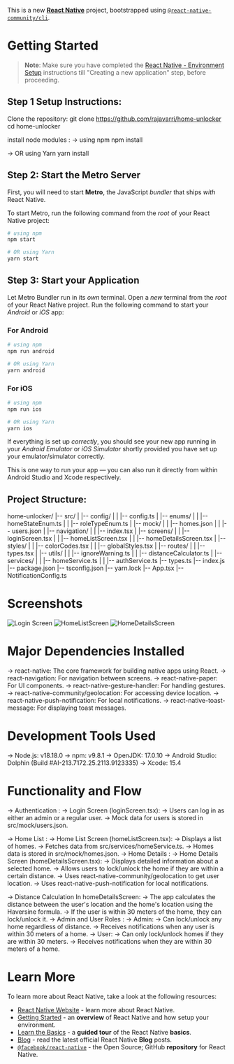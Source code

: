 This is a new [**React Native**](https://reactnative.dev) project, bootstrapped using [`@react-native-community/cli`](https://github.com/react-native-community/cli).

# Getting Started

> **Note**: Make sure you have completed the [React Native - Environment Setup](https://reactnative.dev/docs/environment-setup) instructions till "Creating a new application" step, before proceeding.

## Step 1 Setup Instructions:

Clone the repository:
git clone https://github.com/rajavarri/home-unlocker
cd home-unlocker

install node modules :
-> using npm
npm install

-> OR using Yarn
yarn install

## Step 2: Start the Metro Server

First, you will need to start **Metro**, the JavaScript _bundler_ that ships _with_ React Native.

To start Metro, run the following command from the _root_ of your React Native project:

```bash
# using npm
npm start

# OR using Yarn
yarn start
```

## Step 3: Start your Application

Let Metro Bundler run in its _own_ terminal. Open a _new_ terminal from the _root_ of your React Native project. Run the following command to start your _Android_ or _iOS_ app:

### For Android

```bash
# using npm
npm run android

# OR using Yarn
yarn android
```

### For iOS

```bash
# using npm
npm run ios

# OR using Yarn
yarn ios
```

If everything is set up _correctly_, you should see your new app running in your _Android Emulator_ or _iOS Simulator_ shortly provided you have set up your emulator/simulator correctly.

This is one way to run your app — you can also run it directly from within Android Studio and Xcode respectively.

## Project Structure:

home-unlocker/
|-- src/
| |-- config/
| | |-- config.ts
| |-- enums/
| | |-- homeStateEnum.ts
| | |-- roleTypeEnum.ts
| |-- mock/
| | |-- homes.json
| | |-- users.json
| |-- navigation/
| | |-- index.tsx
| |-- screens/
| | |-- loginScreen.tsx
| | |-- homeListScreen.tsx
| | |-- homeDetailsScreen.tsx
| |-- styles/
| | |-- colorCodes.tsx
| | |-- globalStyles.tsx
| |-- routes/
| | |-- types.tsx
| |-- utils/
| | |-- ignoreWarning.ts
| | |-- distanceCalculator.ts
| |-- services/
| | |-- homeService.ts
| | |-- authService.ts
|-- types.ts
|-- index.js
|-- package.json
|-- tsconfig.json
|-- yarn.lock
|-- App.tsx
|-- NotificationConfig.ts

# Screenshots

![Login Screen](src/assets/screenshots/login_screen.png)
![HomeListScreen](src/assets/screenshots/homesList.png)
![HomeDetailsScreen](src/assets/screenshots/homeDetails.png)

# Major Dependencies Installed

-> react-native: The core framework for building native apps using React.
-> react-navigation: For navigation between screens.
-> react-native-paper: For UI components.
-> react-native-gesture-handler: For handling gestures.
-> react-native-community/geolocation: For accessing device location.
-> react-native-push-notification: For local notifications.
-> react-native-toast-message: For displaying toast messages.

# Development Tools Used

-> Node.js: v18.18.0
-> npm: v9.8.1
-> OpenJDK: 17.0.10
-> Android Studio: Dolphin (Build #AI-213.7172.25.2113.9123335)
-> Xcode: 15.4

# Functionality and Flow

-> Authentication :
-> Login Screen (loginScreen.tsx):
-> Users can log in as either an admin or a regular user.
-> Mock data for users is stored in src/mock/users.json.

-> Home List :
-> Home List Screen (homeListScreen.tsx):
-> Displays a list of homes.
-> Fetches data from src/services/homeService.ts.
-> Homes data is stored in src/mock/homes.json.
-> Home Details :
-> Home Details Screen (homeDetailsScreen.tsx):
-> Displays detailed information about a selected home.
-> Allows users to lock/unlock the home if they are within a certain distance.
-> Uses react-native-community/geolocation to get user location.
-> Uses react-native-push-notification for local notifications.

-> Distance Calculation In homeDetailsScreen:
-> The app calculates the distance between the user's location and the home's location using the Haversine formula.
-> If the user is within 30 meters of the home, they can lock/unlock it.
-> Admin and User Roles :
-> Admin:
-> Can lock/unlock any home regardless of distance.
-> Receives notifications when any user is within 30 meters of a home.
-> User:
-> Can only lock/unlock homes if they are within 30 meters.
-> Receives notifications when they are within 30 meters of a home.

# Learn More

To learn more about React Native, take a look at the following resources:

- [React Native Website](https://reactnative.dev) - learn more about React Native.
- [Getting Started](https://reactnative.dev/docs/environment-setup) - an **overview** of React Native and how setup your environment.
- [Learn the Basics](https://reactnative.dev/docs/getting-started) - a **guided tour** of the React Native **basics**.
- [Blog](https://reactnative.dev/blog) - read the latest official React Native **Blog** posts.
- [`@facebook/react-native`](https://github.com/facebook/react-native) - the Open Source; GitHub **repository** for React Native.
